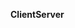 <span class="small">**Client**<span class="glyphicon glyphicon-arrow-right"></span>**Server**</span>
